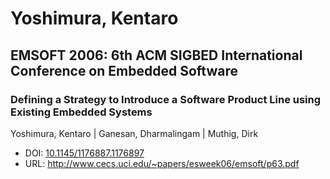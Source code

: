 # Yoshimura, Kentaro

## EMSOFT 2006: 6th ACM SIGBED International Conference on Embedded Software

### Defining a Strategy to Introduce a Software Product Line using Existing Embedded Systems
Yoshimura, Kentaro | Ganesan, Dharmalingam | Muthig, Dirk
* DOI: [10.1145/1176887.1176897](https://doi.org/10.1145/1176887.1176897)
* URL: <http://www.cecs.uci.edu/~papers/esweek06/emsoft/p63.pdf>

